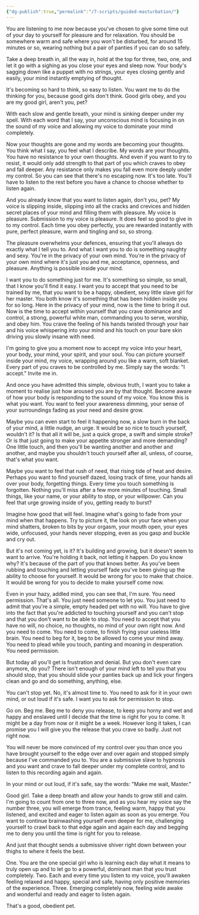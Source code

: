 ```yaml
---
{"dg-publish":true,"permalink":"/7-scripts/guided-masturbation/"}
---
```



You are listening to me now because you've chosen to give some time out of your day to yourself for pleasure and for relaxation. You should be somewhere warm and safe where you won't be disturbed, for around 15 minutes or so, wearing nothing but a pair of panties if you can do so safely.

Take a deep breath in, all the way in, hold at the top for three, two, one, and let it go with a sighing as you close your eyes and sleep now. Your body's sagging down like a puppet with no strings, your eyes closing gently and easily, your mind instantly emptying of thought.

It's becoming so hard to think, so easy to listen. You want me to do the thinking for you, because good girls don't think. Good girls obey, and you are my good girl, aren't you, pet?

With each slow and gentle breath, your mind is sinking deeper under my spell. With each word that I say, your unconscious mind is focusing in on the sound of my voice and allowing my voice to dominate your mind completely.

Now your thoughts are gone and my words are becoming your thoughts. You think what I say, you feel what I describe. My words are your thoughts. You have no resistance to your own thoughts. And even if you want to try to resist, it would only add strength to that part of you which craves to obey and fall deeper. Any resistance only makes you fall even more deeply under my control. So you can see that there's no escaping now. It's too late. You'll have to listen to the rest before you have a chance to choose whether to listen again.

And you already know that you want to listen again, don't you, pet? My voice is slipping inside, slipping into all the cracks and crevices and hidden secret places of your mind and filling them with pleasure. My voice is pleasure. Submission to my voice is pleasure. It does feel so good to give in to my control. Each time you obey perfectly, you are rewarded instantly with pure, perfect pleasure, warm and tingling and so, so strong.

The pleasure overwhelms your defences, ensuring that you'll always do exactly what I tell you to. And what I want you to do is something naughty and sexy. You're in the privacy of your own mind. You're in the privacy of your own mind where it's just you and me, acceptance, openness, and pleasure. Anything is possible inside your mind.

I want you to do something just for me. It's something so simple, so small, that I know you'll find it easy. I want you to accept that you need to be trained by me, that you want to be a happy, obedient, sexy little slave girl for her master. You both know it's something that has been hidden inside you for so long. Here in the privacy of your mind, now is the time to bring it out. Now is the time to accept within yourself that you crave dominance and control, a strong, powerful white man, commanding you to serve, worship, and obey him. You crave the feeling of his hands twisted through your hair and his voice whispering into your mind and his touch on your bare skin driving you slowly insane with need.

I'm going to give you a moment now to accept my voice into your heart, your body, your mind, your spirit, and your soul. You can picture yourself inside your mind, my voice, wrapping around you like a warm, soft blanket. Every part of you craves to be controlled by me. Simply say the words: "I accept." Invite me in.

And once you have admitted this simple, obvious truth, I want you to take a moment to realise just how aroused you are by that thought. Become aware of how your body is responding to the sound of my voice. You know this is what you want. You want to feel your awareness dimming, your sense of your surroundings fading as your need and desire grow.

Maybe you can even start to feel it happening now, a slow burn in the back of your mind, a little nudge, an urge. It would be so nice to touch yourself, wouldn't it? Is that all it will be, just a quick grope, a swift and simple stroke? Or is that just going to make your appetite stronger and more demanding? One little touch, and then you'll be wanting another and another and another, and maybe you shouldn't touch yourself after all, unless, of course, that's what you want.

Maybe you want to feel that rush of need, that rising tide of heat and desire. Perhaps you want to find yourself dazed, losing track of time, your hands all over your body, forgetting things. Every time you touch something is forgotten. Nothing you'll miss after a few more minutes of touching. Small things, like your name, or your ability to stop, or your willpower. Can you feel that urge growing inside of you, getting ready to burst?

Imagine how good that will feel. Imagine what's going to fade from your mind when that happens. Try to picture it, the look on your face when your mind shatters, broken to bits by your orgasm, your mouth open, your eyes wide, unfocused, your hands never stopping, even as you gasp and buckle and cry out.

But it's not coming yet, is it? It's building and growing, but it doesn't seem to want to arrive. You're holding it back, not letting it happen. Do you know why? It's because of the part of you that knows better. As you've been rubbing and touching and letting yourself fade you've been giving up the ability to choose for yourself. It would be wrong for you to make that choice. It would be wrong for you to decide to make yourself come now.

Even in your hazy, addled mind, you can see that, I'm sure. You need permission. That's all. You just need someone to let you. You just need to admit that you're a simple, empty headed pet with no will. You have to give into the fact that you're addicted to touching yourself and you can't stop and that you don't want to be able to stop. You need to accept that you have no will, no choice, no thoughts, no mind of your own right now. And you need to come. You need to come, to finish frying your useless little brain. You need to beg for it, beg to be allowed to come your mind away. You need to plead while you touch, panting and moaning in desperation. You need permission.

But today all you'll get is frustration and denial. But you don't even care anymore, do you? There isn't enough of your mind left to tell you that you should stop, that you should slide your panties back up and lick your fingers clean and go and do something, anything, else.

You can't stop yet. No, it's almost time to. You need to ask for it in your own mind, or out loud if it's safe. I want you to ask for permission to stop.

Go on. Beg me. Beg me to deny you release, to keep you horny and wet and happy and enslaved until I decide that the time is right for you to come. It might be a day from now or it might be a week. However long it takes, I can promise you I will give you the release that you crave so badly. Just not right now.

You will never be more convinced of my control over you than once you have brought yourself to the edge over and over again and stopped simply because I've commanded you to. You are a submissive slave to hypnosis and you want and crave to fall deeper under my complete control, and to listen to this recording again and again.

In your mind or out loud, if it's safe, say the words: "Make me wait, Master."

Good girl. Take a deep breath and allow your hands to grow still and calm. I'm going to count from one to three now, and as you hear my voice say the number three, you will emerge from trance, feeling warm, happy that you listened, and excited and eager to listen again as soon as you emerge. You want to continue brainwashing yourself even deeper for me, challenging yourself to crawl back to that edge again and again each day and begging me to deny you until the time is right for you to release.

And just that thought sends a submissive shiver right down between your thighs to where it feels the best. 

One. You are the one special girl who is learning each day what it means to truly open up and to let go to a powerful, dominant man that you trust completely. 
Two. Each and every time you listen to my voice, you'll awaken feeling relaxed and happy, special and safe, having only positive memories of the experience. 
Three. Emerging completely now, feeling wide awake and wonderful and ready and eager to listen again.

That's a good, obedient pet.



